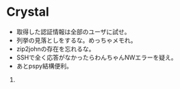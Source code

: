 # Crystal
- 取得した認証情報は全部のユーザに試せ。
- 列挙の見落としをするな。めっちゃメモれ。
- zip2johnの存在を忘れるな。
- SSHで全く応答がなかったらわんちゃんNWエラーを疑え。
- あとpspy結構便利。

1. 
